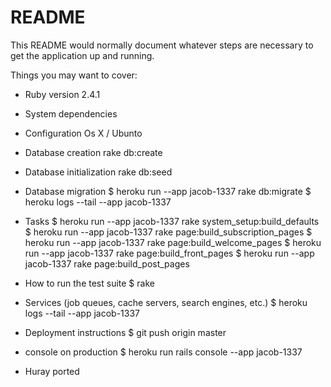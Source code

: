 # README

This README would normally document whatever steps are necessary to get the
application up and running.

Things you may want to cover:

* Ruby version
  2.4.1

* System dependencies

* Configuration
  Os X / Ubunto

* Database creation
  rake db:create

* Database initialization
  rake db:seed

* Database migration
  $ heroku run --app jacob-1337 rake db:migrate
  $ heroku logs --tail --app jacob-1337

* Tasks
  $ heroku run --app jacob-1337 rake system_setup:build_defaults
  $ heroku run --app jacob-1337 rake page:build_subscription_pages
  $ heroku run --app jacob-1337 rake page:build_welcome_pages
  $ heroku run --app jacob-1337 rake page:build_front_pages
  $ heroku run --app jacob-1337 rake page:build_post_pages

* How to run the test suite
  $ rake

* Services (job queues, cache servers, search engines, etc.)
  $ heroku logs --tail --app jacob-1337

* Deployment instructions
  $ git push origin master

* console on production
  $ heroku run rails console --app jacob-1337



* Huray ported


